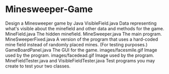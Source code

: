 # Minesweeper-Game
Design a Minesweeper game by Java
VisibleField.java Data representing what's visible about the minefield and other data and methods for the game. 
MineField.java The hidden minefield. 
MineSweeper.java The main program. 
MineSweeperFixed.java A version of the program that uses a hard-coded mine field instead of randomly placed mines. (For testing purposes.) 
GameBoardPanel.java The GUI for the game.
images/facesmile.gif Image used by the program.
images/facedead.gif Image used by the program.
MineFieldTester.java and VisibleFieldTester.java Test programs you may create to test your two classes.
